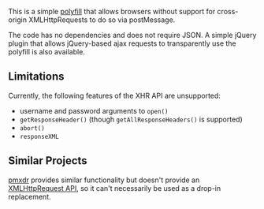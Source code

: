 This is a simple [polyfill][] that allows browsers without support for cross-origin XMLHttpRequests to do so via postMessage.

The code has no dependencies and does not require JSON. A simple jQuery plugin that allows jQuery-based ajax requests to transparently use the polyfill is also available.

## Limitations

Currently, the following features of the XHR API are unsupported:

* username and password arguments to `open()`
* `getResponseHeader()` (though `getAllResponseHeaders()` is supported)
* `abort()`
* `responseXML`

## Similar Projects

[pmxdr][] provides similar functionality but doesn't provide an [XMLHttpRequest API][], so it can't necessarily be used as a drop-in replacement.

  [Polyfill]: http://remysharp.com/2010/10/08/what-is-a-polyfill/
  [pmxdr]: https://github.com/eligrey/pmxdr
  [XMLHttpRequest API]: http://www.w3.org/TR/XMLHttpRequest/
